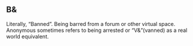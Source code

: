 ## B&
Literally, “Banned”. Being barred from a forum or other virtual space. Anonymous 
sometimes refers to being arrested or “V&”(vanned) as a real world equivalent.